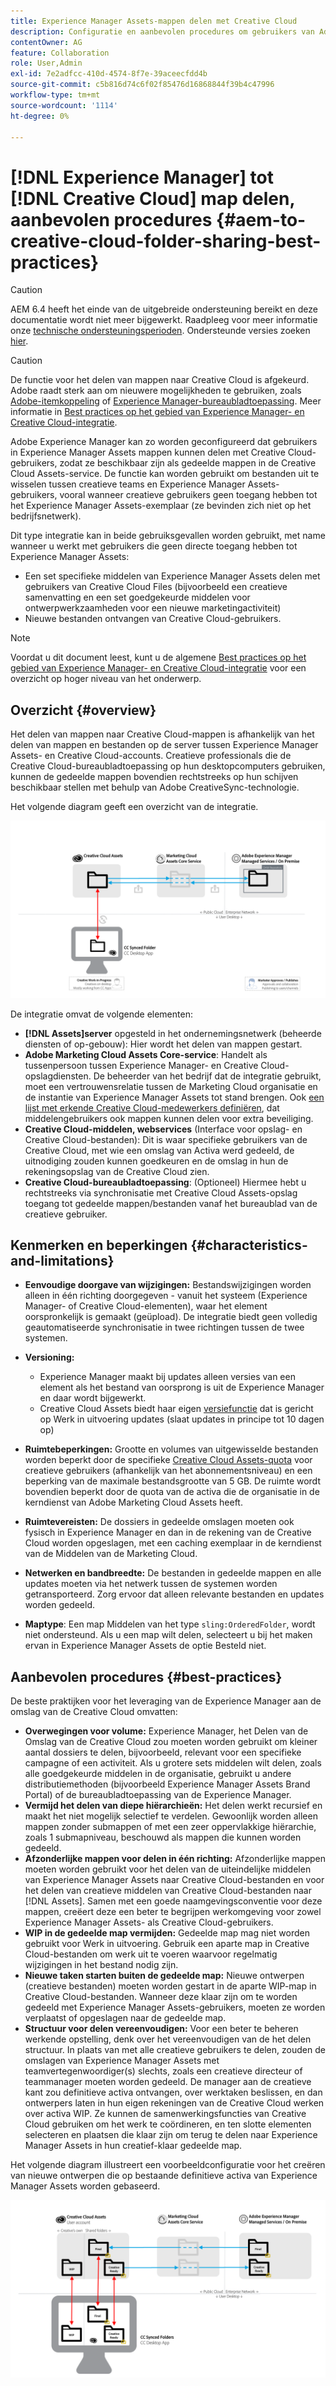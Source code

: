 ```yaml
---
title: Experience Manager Assets-mappen delen met Creative Cloud
description: Configuratie en aanbevolen procedures om gebruikers van Adobe Experience Manager Assets in staat te stellen mappen met middelen uit te wisselen met gebruikers van Adobe Creative Cloud.
contentOwner: AG
feature: Collaboration
role: User,Admin
exl-id: 7e2adfcc-410d-4574-8f7e-39aceecfdd4b
source-git-commit: c5b816d74c6f02f85476d16868844f39b4c47996
workflow-type: tm+mt
source-wordcount: '1114'
ht-degree: 0%

---
```


# [!DNL Experience Manager] tot [!DNL Creative Cloud] map delen, aanbevolen procedures {#aem-to-creative-cloud-folder-sharing-best-practices}

>[!CAUTION]
>
>AEM 6.4 heeft het einde van de uitgebreide ondersteuning bereikt en deze documentatie wordt niet meer bijgewerkt. Raadpleeg voor meer informatie onze [technische ondersteuningsperioden](https://helpx.adobe.com/support/programs/eol-matrix.html). Ondersteunde versies zoeken [hier](https://experienceleague.adobe.com/docs/).

>[!CAUTION]
>
>De functie voor het delen van mappen naar Creative Cloud is afgekeurd. Adobe raadt sterk aan om nieuwere mogelijkheden te gebruiken, zoals [Adobe-itemkoppeling](https://helpx.adobe.com/enterprise/admin-guide.html/enterprise/using/adobe-asset-link.ug.html) of [Experience Manager-bureaubladtoepassing](https://experienceleague.adobe.com/docs/experience-manager-desktop-app/using/using.html). Meer informatie in [Best practices op het gebied van Experience Manager- en Creative Cloud-integratie](/help/assets/aem-cc-integration-best-practices.md).

Adobe Experience Manager kan zo worden geconfigureerd dat gebruikers in Experience Manager Assets mappen kunnen delen met Creative Cloud-gebruikers, zodat ze beschikbaar zijn als gedeelde mappen in de Creative Cloud Assets-service. De functie kan worden gebruikt om bestanden uit te wisselen tussen creatieve teams en Experience Manager Assets-gebruikers, vooral wanneer creatieve gebruikers geen toegang hebben tot het Experience Manager Assets-exemplaar (ze bevinden zich niet op het bedrijfsnetwerk).

Dit type integratie kan in beide gebruiksgevallen worden gebruikt, met name wanneer u werkt met gebruikers die geen directe toegang hebben tot Experience Manager Assets:

* Een set specifieke middelen van Experience Manager Assets delen met gebruikers van Creative Cloud Files (bijvoorbeeld een creatieve samenvatting en een set goedgekeurde middelen voor ontwerpwerkzaamheden voor een nieuwe marketingactiviteit)
* Nieuwe bestanden ontvangen van Creative Cloud-gebruikers.

>[!NOTE]
>
>Voordat u dit document leest, kunt u de algemene [Best practices op het gebied van Experience Manager- en Creative Cloud-integratie](aem-cc-integration-best-practices.md) voor een overzicht op hoger niveau van het onderwerp.

## Overzicht {#overview}

Het delen van mappen naar Creative Cloud-mappen is afhankelijk van het delen van mappen en bestanden op de server tussen Experience Manager Assets- en Creative Cloud-accounts. Creatieve professionals die de Creative Cloud-bureaubladtoepassing op hun desktopcomputers gebruiken, kunnen de gedeelde mappen bovendien rechtstreeks op hun schijven beschikbaar stellen met behulp van Adobe CreativeSync-technologie.

Het volgende diagram geeft een overzicht van de integratie.

![chlimage_1-406](assets/chlimage_1-406.png)

De integratie omvat de volgende elementen:

* **[!DNL Assets]server** opgesteld in het ondernemingsnetwerk (beheerde diensten of op-gebouw): Hier wordt het delen van mappen gestart.
* **Adobe Marketing Cloud Assets Core-service**: Handelt als tussenpersoon tussen Experience Manager- en Creative Cloud-opslagdiensten. De beheerder van het bedrijf dat de integratie gebruikt, moet een vertrouwensrelatie tussen de Marketing Cloud organisatie en de instantie van Experience Manager Assets tot stand brengen. Ook [een lijst met erkende Creative Cloud-medewerkers definiëren](https://experienceleague.adobe.com/docs/core-services/interface/assets/t-admin-add-cc-user.html#assets), dat middelengebruikers ook mappen kunnen delen voor extra beveiliging.
* **Creative Cloud-middelen, webservices** (Interface voor opslag- en Creative Cloud-bestanden): Dit is waar specifieke gebruikers van de Creative Cloud, met wie een omslag van Activa werd gedeeld, de uitnodiging zouden kunnen goedkeuren en de omslag in hun de rekeningsopslag van de Creative Cloud zien.
* **Creative Cloud-bureaubladtoepassing**: (Optioneel) Hiermee hebt u rechtstreeks via synchronisatie met Creative Cloud Assets-opslag toegang tot gedeelde mappen/bestanden vanaf het bureaublad van de creatieve gebruiker.

## Kenmerken en beperkingen {#characteristics-and-limitations}

* **Eenvoudige doorgave van wijzigingen:** Bestandswijzigingen worden alleen in één richting doorgegeven - vanuit het systeem (Experience Manager- of Creative Cloud-elementen), waar het element oorspronkelijk is gemaakt (geüpload). De integratie biedt geen volledig geautomatiseerde synchronisatie in twee richtingen tussen de twee systemen.

* **Versioning:**

   * Experience Manager maakt bij updates alleen versies van een element als het bestand van oorsprong is uit de Experience Manager en daar wordt bijgewerkt.
   * Creative Cloud Assets biedt haar eigen [versiefunctie](https://helpx.adobe.com/creative-cloud/help/versioning-faq.html) dat is gericht op Werk in uitvoering updates (slaat updates in principe tot 10 dagen op)

* **Ruimtebeperkingen:** Grootte en volumes van uitgewisselde bestanden worden beperkt door de specifieke [Creative Cloud Assets-quota](https://helpx.adobe.com/creative-cloud/kb/file-storage-quota.html) voor creatieve gebruikers (afhankelijk van het abonnementsniveau) en een beperking van de maximale bestandsgrootte van 5 GB. De ruimte wordt bovendien beperkt door de quota van de activa die de organisatie in de kerndienst van Adobe Marketing Cloud Assets heeft.

* **Ruimtevereisten:** De dossiers in gedeelde omslagen moeten ook fysisch in Experience Manager en dan in de rekening van de Creative Cloud worden opgeslagen, met een caching exemplaar in de kerndienst van de Middelen van de Marketing Cloud.
* **Netwerken en bandbreedte:** De bestanden in gedeelde mappen en alle updates moeten via het netwerk tussen de systemen worden getransporteerd. Zorg ervoor dat alleen relevante bestanden en updates worden gedeeld.
* **Maptype**: Een map Middelen van het type `sling:OrderedFolder`, wordt niet ondersteund. Als u een map wilt delen, selecteert u bij het maken ervan in Experience Manager Assets de optie Besteld niet.

## Aanbevolen procedures {#best-practices}

De beste praktijken voor het leveraging van de Experience Manager aan de omslag van de Creative Cloud omvatten:

* **Overwegingen voor volume:** Experience Manager, het Delen van de Omslag van de Creative Cloud zou moeten worden gebruikt om kleiner aantal dossiers te delen, bijvoorbeeld, relevant voor een specifieke campagne of een activiteit. Als u grotere sets middelen wilt delen, zoals alle goedgekeurde middelen in de organisatie, gebruikt u andere distributiemethoden (bijvoorbeeld Experience Manager Assets Brand Portal) of de bureaubladtoepassing van de Experience Manager.
* **Vermijd het delen van diepe hiërarchieën:** Het delen werkt recursief en maakt het niet mogelijk selectief te verdelen. Gewoonlijk worden alleen mappen zonder submappen of met een zeer oppervlakkige hiërarchie, zoals 1 submapniveau, beschouwd als mappen die kunnen worden gedeeld.
* **Afzonderlijke mappen voor delen in één richting:** Afzonderlijke mappen moeten worden gebruikt voor het delen van de uiteindelijke middelen van Experience Manager Assets naar Creative Cloud-bestanden en voor het delen van creatieve middelen van Creative Cloud-bestanden naar [!DNL Assets]. Samen met een goede naamgevingsconventie voor deze mappen, creëert deze een beter te begrijpen werkomgeving voor zowel Experience Manager Assets- als Creative Cloud-gebruikers.
* **WIP in de gedeelde map vermijden:** Gedeelde map mag niet worden gebruikt voor Werk in uitvoering. Gebruik een aparte map in Creative Cloud-bestanden om werk uit te voeren waarvoor regelmatig wijzigingen in het bestand nodig zijn.
* **Nieuwe taken starten buiten de gedeelde map:** Nieuwe ontwerpen (creatieve bestanden) moeten worden gestart in de aparte WIP-map in Creative Cloud-bestanden. Wanneer deze klaar zijn om te worden gedeeld met Experience Manager Assets-gebruikers, moeten ze worden verplaatst of opgeslagen naar de gedeelde map.
* **Structuur voor delen vereenvoudigen:** Voor een beter te beheren werkende opstelling, denk over het vereenvoudigen van de het delen structuur. In plaats van met alle creatieve gebruikers te delen, zouden de omslagen van Experience Manager Assets met teamvertegenwoordiger(s) slechts, zoals een creatieve directeur of teammanager moeten worden gedeeld. De manager aan de creatieve kant zou definitieve activa ontvangen, over werktaken beslissen, en dan ontwerpers laten in hun eigen rekeningen van de Creative Cloud werken over activa WIP. Ze kunnen de samenwerkingsfuncties van Creative Cloud gebruiken om het werk te coördineren, en ten slotte elementen selecteren en plaatsen die klaar zijn om terug te delen naar Experience Manager Assets in hun creatief-klaar gedeelde map.

Het volgende diagram illustreert een voorbeeldconfiguratie voor het creëren van nieuwe ontwerpen die op bestaande definitieve activa van Experience Manager Assets worden gebaseerd.

![chlimage_1-407](assets/chlimage_1-407.png)
